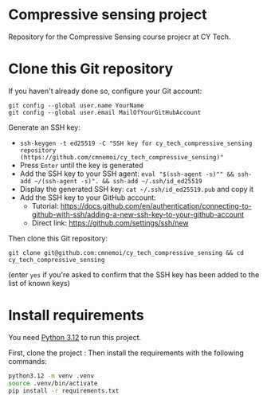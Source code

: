 # Compressive sensing project

Repository for the Compressive Sensing course projecr at CY Tech.

# Clone this Git repository

If you haven't already done so, configure your Git account:

```
git config --global user.name YourName
git config --global user.email MailOfYourGitHubAccount
```

Generate an SSH key: 
  - `ssh-keygen -t ed25519 -C "SSH key for cy_tech_compressive_sensing repository (https://github.com/cmnemoi/cy_tech_compressive_sensing)"`
  - Press `Enter` until the key is generated
- Add the SSH key to your SSH agent: `eval "$(ssh-agent -s)"" && ssh-add ~/(ssh-agent -s)". && ssh-add ~/.ssh/id_ed25519`
- Display the generated SSH key: `cat ~/.ssh/id_ed25519.pub` and copy it 
- Add the SSH key to your GitHub account:
  - Tutorial: https://docs.github.com/en/authentication/connecting-to-github-with-ssh/adding-a-new-ssh-key-to-your-github-account
  - Direct link: https://github.com/settings/ssh/new

Then clone this Git repository: 

`git clone git@github.com:cmnemoi/cy_tech_compressive_sensing && cd cy_tech_compressive_sensing` 

(enter `yes` if you're asked to confirm that the SSH key has been added to the list of known keys)

# Install requirements

You need [Python 3.12](https://www.python.org/downloads/) to run this project.

First, clone the project :
Then install the requirements with the following commands:

```bash
python3.12 -m venv .venv
source .venv/bin/activate
pip install -r requirements.txt
```
